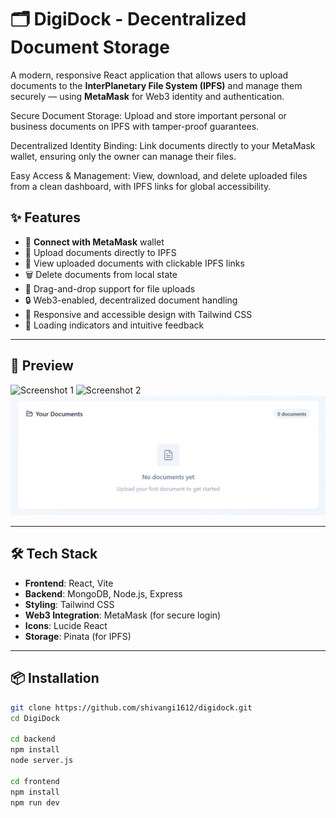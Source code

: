 # 🗂️ DigiDock - Decentralized Document Storage

A modern, responsive React application that allows users to upload documents to the **InterPlanetary File System (IPFS)** and manage them securely — using **MetaMask** for Web3 identity and authentication.

Secure Document Storage: Upload and store important personal or business documents on IPFS with tamper-proof guarantees.

Decentralized Identity Binding: Link documents directly to your MetaMask wallet, ensuring only the owner can manage their files.

Easy Access & Management: View, download, and delete uploaded files from a clean dashboard, with IPFS links for global accessibility.

## ✨ Features

- 🦊 **Connect with MetaMask** wallet
- 🚀 Upload documents directly to IPFS
- 📂 View uploaded documents with clickable IPFS links
- 🗑️ Delete documents from local state
- 🧲 Drag-and-drop support for file uploads
- 🔒 Web3-enabled, decentralized document handling
- 📱 Responsive and accessible design with Tailwind CSS
- 🔄 Loading indicators and intuitive feedback

---

## 📸 Preview

![Screenshot 1](/frontent/public/1.png)
![Screenshot 2](/frontent/public/2.png)
![Screenshot 3](/frontend/public/3.png)

---

## 🛠️ Tech Stack

- **Frontend**: React, Vite
- **Backend**: MongoDB, Node.js, Express
- **Styling**: Tailwind CSS
- **Web3 Integration**: MetaMask (for secure login)
- **Icons**: Lucide React
- **Storage**: Pinata (for IPFS)

---

## 📦 Installation

```bash
git clone https://github.com/shivangi1612/digidock.git
cd DigiDock

cd backend
npm install
node server.js 

cd frontend
npm install
npm run dev
